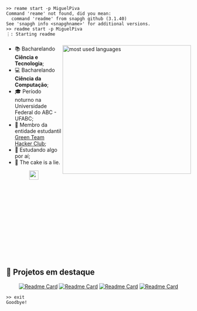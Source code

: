 ```
>> reame start -p MiguelPiva
Command 'reame' not found, did you mean:
  command 'readme' from snapgh github (3.1.40)
See 'snapgh info <snapghname>' for additional versions.
>> readme start -p MiguelPiva
⋮: Starting readme
```

###

<img width="350em" align="right" alt="most used languages" src="https://github-readme-stats.vercel.app/api/top-langs/?username=MiguelPiva&layout=pie&langs_count=16&bg_color=90,111746,2A3AE8&title_color=27C0DB&text_color=fff&locale=pt-br&border_color=1f6feb"/>


+ 📚 Bacharelando **Ciência e Tecnologia**;
+ 💻 Bacharelando **Ciência da Computação**;
+ 🎓 Período noturno na Universidade Federal do ABC - UFABC;
+ 👾 Membro da entidade estudantil [Green Team Hacker Club](https://github.com/greenteamhc);
+ 📄 Estudando algo por aí;
+ 🎂 The cake is a lie.

<div align="center">
<a href="https://www.linkedin.com/in/miguel-piva/"><img src="https://img.shields.io/badge/linkedin-%230077B5.svg?&style=for-the-badge&logo=linkedin&logoColor=white" height=25></a>  
</div>

<br>
<br>
<br>
<br>
<br>
<br>
<br>
<br>
<br>
<br>

###


<br>

<h2> 📐 Projetos em destaque </h2>
<div align="center">

[![Readme Card](https://github-readme-stats.vercel.app/api/pin/?username=MiguelPiva&repo=langchain4j-ollama&bg_color=100,111746,2A3AE8&text_color=fff&border_color=0d1117&description_lines_count=2)](https://github.com/MiguelPiva/langchain4j-ollama)
[![Readme Card](https://github-readme-stats.vercel.app/api/pin/?username=MiguelPiva&repo=listagem-matriculas&bg_color=100,111746,2A3AE8&text_color=fff&border_color=0d1117&description_lines_count=2)](https://github.com/MiguelPiva/listagem-matriculas)
[![Readme Card](https://github-readme-stats.vercel.app/api/pin/?username=greenteamhc&repo=Roadmap-Cybersecurity&bg_color=100,111746,2A3AE8&text_color=fff&border_color=0d1117&show_owner=True&description_lines_count=2)](https://github.com/greenteamhc/Roadmap-Cybersecurity)
[![Readme Card](https://github-readme-stats.vercel.app/api/pin/?username=MiguelPiva&repo=workshop-spring-mongodb&bg_color=100,111746,2A3AE8&text_color=fff&border_color=0d1117&description_lines_count=2)](https://github.com/MiguelPiva/workshop-spring-mongodb)

</div>


```
>> exit
Goodbye!
```
